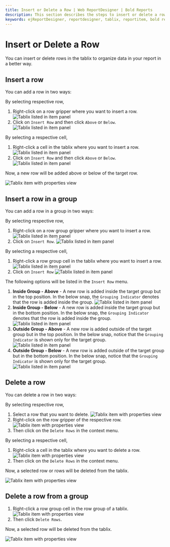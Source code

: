 ```yaml
---
title: Insert or Delete a Row | Web ReportDesigner | Bold Reports
description: This section describes the steps to insert or delete a row in tablix data region with the Bold Report Designer.
keywords: ejReportDesigner, reportdesigner, tablix, reportitem, bold reports, documentation, help, ej, user guide, demo, samples, bold reports, bold reporting
---
```


# Insert or Delete a Row

You can insert or delete rows in the tablix to organize data in your report in a better way.

## Insert a row

You can add a row in two ways:

By selecting respective row,

1. Right-click on a row gripper where you want to insert a row.
![Tablix listed in item panel](/static/assets/on-premise/images/report-designer/report-items/tablix/right-click-and-open-menu-to-insert-row.png '#width=315px')
2. Click on `Insert Row` and then click `Above` or `Below`.
![Tablix listed in item panel](/static/assets/on-premise/images/report-designer/report-items/tablix/insert-row-menu-options.png '#width=315px')

By selecting a respective cell,

1. Right-click a cell in the tablix where you want to insert a row.
![Tablix listed in item panel](/static/assets/on-premise/images/report-designer/report-items/tablix/open-cell-menu-to-insert-row.png '#width=315px')
2. Click on `Insert Row` and then click `Above` or `Below`.
![Tablix listed in item panel](/static/assets/on-premise/images/report-designer/report-items/tablix/insert-row-menu-options-in-cell.png '#width=315px')

Now, a new row will be added above or below of the target row.

![Tablix item with properties view](/static/assets/on-premise/images/report-designer/report-items/tablix/insert-row-output.png '#width=315px')

## Insert a row in a group

You can add a row in a group in two ways:

By selecting respective row,

1. Right-click on a row group gripper where you want to insert a row.
![Tablix listed in item panel](/static/assets/on-premise/images/report-designer/report-items/tablix/right-click-and-open-menu-to-insert-row-in-a-row-group.png '#width=315px')
2. Click on `Insert Row`.
![Tablix listed in item panel](/static/assets/on-premise/images/report-designer/report-items/tablix/insert-row-in-a-row-group-menu-options.png '#width=315px')

By selecting a respective cell,

1. Right-click a row group cell  in the tablix where you want to insert a row.
![Tablix listed in item panel](/static/assets/on-premise/images/report-designer/report-items/tablix/open-cell-menu-to-insert-row-in-a-group.png '#width=315px')
2. Click on `Insert Row`
![Tablix listed in item panel](/static/assets/on-premise/images/report-designer/report-items/tablix/insert-row-in-group-menu-options-in-cell.png '#width=315px')

The following options will be listed in the `Insert Row` menu.

1. **Inside Group - Above** - A new row is added inside the target group but in the top position. In the below snap, the `Grouping Indicator` denotes that the row is added inside the group.
![Tablix listed in item panel](/static/assets/on-premise/images/report-designer/report-items/tablix/insert-row-inside-group-above.png '#width=315px')
2. **Inside Group - Below** - A new row is added inside the target group but in the bottom position. In the below snap, the `Grouping Indicator` denotes that the row is added inside the group.
![Tablix listed in item panel](/static/assets/on-premise/images/report-designer/report-items/tablix/insert-row-inside-group-below.png '#width=315px')
3. **Outside Group - Above** - A new row is added outside of the target group but in the top position. In the below snap, notice that the `Grouping Indicator` is shown only for the target group.
![Tablix listed in item panel](/static/assets/on-premise/images/report-designer/report-items/tablix/insert-row-outside-group-above.png '#width=315px')
4. **Outside Group - Below** - A new row is added outside of the target group but in the bottom position. In the below snap, notice that the `Grouping Indicator` is shown only for the target group.
![Tablix listed in item panel](/static/assets/on-premise/images/report-designer/report-items/tablix/insert-row-outside-group-below.png '#width=315px')

## Delete a row

You can delete a row in two ways:

By selecting respective row,

1. Select a row that you want to delete.
![Tablix item with properties view](/static/assets/on-premise/images/report-designer/report-items/tablix/select-a-row-to-delete.png '#width=315px')
2. Right-click on the row gripper of the respective row.
![Tablix item with properties view](/static/assets/on-premise/images/report-designer/report-items/tablix/open-delete-menu-of-selected-row.png '#width=315px')
3. Then click on the `Delete Rows` in the context menu.

By selecting a respective cell,

1. Right-click a cell in the tablix where you want to delete a row.
![Tablix item with properties view](/static/assets/on-premise/images/report-designer/report-items/tablix/open-delete-menu-of-selected-cell.png '#width=315px')
2. Then click on the `Delete Rows` in the context menu.

Now, a selected row or rows will be deleted from the tablix.

![Tablix item with properties view](/static/assets/on-premise/images/report-designer/report-items/tablix/delete-row-ouput.png '#width=315px')

## Delete a row from a group

1. Right-click a row group cell in the row group of a tablix.
![Tablix item with properties view](/static/assets/on-premise/images/report-designer/report-items/tablix/open-delete-menu-of-selected-cell-row-group.png '#width=315px')
2. Then click `Delete Rows`.

Now, a selected row will be deleted from the tablix.

![Tablix item with properties view](/static/assets/on-premise/images/report-designer/report-items/tablix/delete-row-ouput.png '#width=315px')
